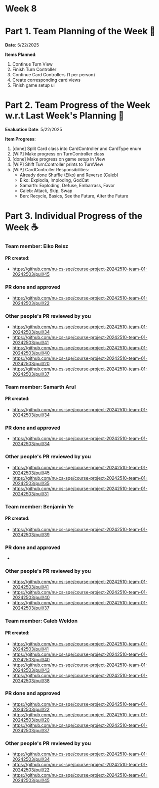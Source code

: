 # Week 8

# Part 1. Team Planning of the Week :ledger:
**Date**: 5/22/2025

**Items Planned**:
1. Continue Turn View
2. Finish Turn Controller
3. Continue Card Controllers (1 per person)
4. Create corresponding card views
5. Finish game setup ui

# Part 2. Team Progress of the Week w.r.t Last Week's Planning :green_book:
**Evaluation Date**: 5/22/2025

**Item Progress**:
1. [done] Split Card class into CardController and CardType enum
2. [WIP] Make progress on TurnController class
3. [done] Make progress on game setup in View
4. [WIP] Shift TurnController prints to TurnView
8. [WIP] CardController Responsibilities:
    - Already done Shuffle (Eiko) and Reverse (Caleb)
    - Eiko: Explodia, Imploding, GodCat
    - Samarth: Exploding, Defuse, Embarrass, Favor
    - Caleb: Attack, Skip, Swap
    - Ben: Recycle, Basics, See the Future, Alter the Future

# Part 3. Individual Progress of the Week :coffee:

### Team member: Eiko Reisz
#### PR created:
- https://github.com/nu-cs-sqe/course-project-20242510-team-01-20242503/pull/45

### PR done and approved
- https://github.com/nu-cs-sqe/course-project-20242510-team-01-20242503/pull/22

### Other people's PR reviewed by you
- https://github.com/nu-cs-sqe/course-project-20242510-team-01-20242503/pull/34
- https://github.com/nu-cs-sqe/course-project-20242510-team-01-20242503/pull/41
- https://github.com/nu-cs-sqe/course-project-20242510-team-01-20242503/pull/40
- https://github.com/nu-cs-sqe/course-project-20242510-team-01-20242503/pull/20
- https://github.com/nu-cs-sqe/course-project-20242510-team-01-20242503/pull/37


### Team member: Samarth Arul
#### PR created:
- https://github.com/nu-cs-sqe/course-project-20242510-team-01-20242503/pull/34

### PR done and approved
- https://github.com/nu-cs-sqe/course-project-20242510-team-01-20242503/pull/34

### Other people's PR reviewed by you
- https://github.com/nu-cs-sqe/course-project-20242510-team-01-20242503/pull/45
- https://github.com/nu-cs-sqe/course-project-20242510-team-01-20242503/pull/35
- https://github.com/nu-cs-sqe/course-project-20242510-team-01-20242503/pull/31


### Team member: Benjamin Ye
#### PR created:
- https://github.com/nu-cs-sqe/course-project-20242510-team-01-20242503/pull/39

### PR done and approved
- 

### Other people's PR reviewed by you
- https://github.com/nu-cs-sqe/course-project-20242510-team-01-20242503/pull/41
- https://github.com/nu-cs-sqe/course-project-20242510-team-01-20242503/pull/40
- https://github.com/nu-cs-sqe/course-project-20242510-team-01-20242503/pull/37


### Team member: Caleb Weldon
#### PR created:
- https://github.com/nu-cs-sqe/course-project-20242510-team-01-20242503/pull/41
- https://github.com/nu-cs-sqe/course-project-20242510-team-01-20242503/pull/40
- https://github.com/nu-cs-sqe/course-project-20242510-team-01-20242503/pull/43
- https://github.com/nu-cs-sqe/course-project-20242510-team-01-20242503/pull/38

### PR done and approved
- https://github.com/nu-cs-sqe/course-project-20242510-team-01-20242503/pull/22
- https://github.com/nu-cs-sqe/course-project-20242510-team-01-20242503/pull/20
- https://github.com/nu-cs-sqe/course-project-20242510-team-01-20242503/pull/37

### Other people's PR reviewed by you
- https://github.com/nu-cs-sqe/course-project-20242510-team-01-20242503/pull/34
- https://github.com/nu-cs-sqe/course-project-20242510-team-01-20242503/pull/22
- https://github.com/nu-cs-sqe/course-project-20242510-team-01-20242503/pull/45

